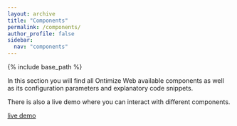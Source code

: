 ```yaml
---  
layout: archive 
title: "Components" 
permalink: /components/ 
author_profile: false 
sidebar: 
  nav: "components"
--- 
```


{% include base_path %}

<p>
  In this section you will find all Ontimize Web available components as well as its configuration parameters and explanatory
  code snippets.
</p>
<p>
  There is also a live demo where you can interact with different components.
  <div>
    <a href="https://ontimizeweb.github.io/ontimize-web-ngx-playground" target="_blank" class="btn btn--success">
      <i class="fa fa-play"></i>
      live demo</a>
  </div>
</p>
